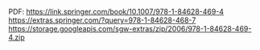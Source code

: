 PDF:
https://link.springer.com/book/10.1007/978-1-84628-469-4
https://extras.springer.com/?query=978-1-84628-468-7
https://storage.googleapis.com/sgw-extras/zip/2006/978-1-84628-469-4.zip
